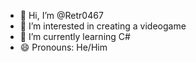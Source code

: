 - 👋 Hi, I’m @Retr0467
- 👀 I’m interested in creating a videogame
- 🌱 I’m currently learning C#
- 😄 Pronouns: He/Him


<!---
Retr0467/Retr0467 is a ✨ special ✨ repository because its `README.md` (this file) appears on your GitHub profile.
You can click the Preview link to take a look at your changes.
--->
